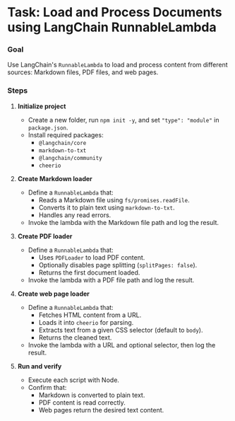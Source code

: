 # Task: Load and Process Documents using LangChain RunnableLambda

### Goal

Use LangChain's `RunnableLambda` to load and process content from different sources: Markdown files, PDF files, and web pages.

### Steps

1. **Initialize project**

   - Create a new folder, run `npm init -y`, and set `"type": "module"` in `package.json`.
   - Install required packages:
     - `@langchain/core`
     - `markdown-to-txt`
     - `@langchain/community`
     - `cheerio`

2. **Create Markdown loader**

   - Define a `RunnableLambda` that:
     - Reads a Markdown file using `fs/promises.readFile`.
     - Converts it to plain text using `markdown-to-txt`.
     - Handles any read errors.
   - Invoke the lambda with the Markdown file path and log the result.

3. **Create PDF loader**

   - Define a `RunnableLambda` that:
     - Uses `PDFLoader` to load PDF content.
     - Optionally disables page splitting (`splitPages: false`).
     - Returns the first document loaded.
   - Invoke the lambda with a PDF file path and log the result.

4. **Create web page loader**

   - Define a `RunnableLambda` that:
     - Fetches HTML content from a URL.
     - Loads it into `cheerio` for parsing.
     - Extracts text from a given CSS selector (default to `body`).
     - Returns the cleaned text.
   - Invoke the lambda with a URL and optional selector, then log the result.

5. **Run and verify**

   - Execute each script with Node.
   - Confirm that:
     - Markdown is converted to plain text.
     - PDF content is read correctly.
     - Web pages return the desired text content.
